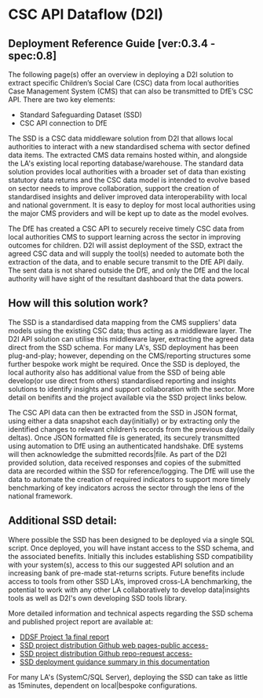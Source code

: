 # CSC API Dataflow (D2I)

## Deployment Reference Guide [ver:0.3.4 - spec:0.8] 
The following page(s) offer an overview in deploying a D2I solution to extract specific Children’s Social Care (CSC) data from local authorities Case Management System (CMS) that can also be transmitted to DfE’s CSC API. There are two key elements:
 
- Standard Safeguarding Dataset (SSD)
- CSC API connection to DfE
 
The SSD is a CSC data middleware solution from D2I that allows local authorities to interact with a new standardised schema with sector defined data items. The extracted CMS data remains hosted within, and alongside the LA's existing local reporting database/warehouse. The standard data solution provides local authorities with a broader set of data than existing statutory data returns and the CSC data model is intended to evolve based on sector needs to improve collaboration, support the creation of standardised insights and deliver improved data interoperability with local and national government.  It is easy to deploy for most local authorities using the major CMS providers and will be kept up to date as the model evolves.
 
The DfE has created a CSC API to securely receive timely CSC data from local authorities CMS to support learning across the sector in improving outcomes for children. D2I will assist deployment of the SSD, extract the agreed CSC data and will supply the tool(s) needed to automate both the extraction of the data, and to enable secure transmit to the DfE API daily. The sent data is not shared outside the DfE, and only the DfE and the local authority will have sight of the resultant dashboard that the data powers. 
 
## How will this solution work?
 
The SSD is a standardised data mapping from the CMS suppliers' data models using the existing CSC data; thus acting as a middleware layer. The D2I API solution can utilise this middleware layer, extracting the agreed data direct from the SSD schema. For many LA's, SSD deployment has been plug-and-play; however, depending on the CMS/reporting structures some further bespoke work might be required. Once the SSD is deployed, the local authority also has additional value from the SSD of being able develop(or use direct from others) standardised reporting and insights solutions to identify insights and support collaboration with the sector. More detail on benifits and the project available via the SSD project links below. 
 
The CSC API data can then be extracted from the SSD in JSON format, using either a data snapshot each day(initially) or by extracting only the identified changes to relevant children’s records from the previous day(daily deltas). Once JSON formatted file is generated, its securely transmitted using automation to DfE using an authenticated handshake. DfE systems will then acknowledge the submitted records|file. As part of the D2I provided solution, data received responses and copies of the submitted data are recorded within the SSD for reference/logging. The DfE will use the data to automate the creation of required indicators to support more timely benchmarking of key indicators across the sector through the lens of the national framework.  


## Additional SSD detail:

Where possible the SSD has been designed to be deployed via a single SQL script. Once deployed, you will have instant access to the SSD schema, and the associated benefits. Initially this includes establishing SSD compatibility with your system(s), access to this our suggested API solution and an increasing bank of pre-made stat-returns scripts. Future benefits include access to tools from other SSD LA’s, improved cross-LA benchmarking, the potential to work with any other LA collaboratively to develop data|insights tools as well as D2I's own developing SSD tools library. 

More detailed information and technical aspects regarding the SSD schema and published project report are available at: 

- [DDSF Project 1a final report](https://www.datatoinsight.org/publications-1/standard-safeguarding-dataset---final-report) 
- [SSD project distribution Github web pages-public access-](https://data-to-insight.github.io/ssd-data-model/)
- [SSD project distribution Github repo-request access-](https://github.com/data-to-insight/ssd-data-model) 
- [SSD deployment guidance summary in this documentation](deploy_ssd.md)

For many LA's (SystemC/SQL Server), deploying the SSD can take as little as 15minutes, dependent on local|bespoke configurations. 

<!-- For more details on the [JSON payload structure](payload_structure.md) -->
